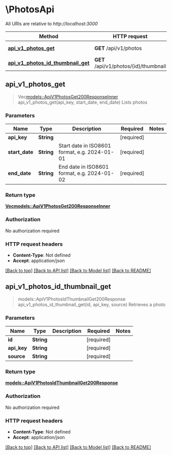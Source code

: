 # \PhotosApi

All URIs are relative to *http://localhost:3000*

Method | HTTP request | Description
------------- | ------------- | -------------
[**api_v1_photos_get**](PhotosApi.md#api_v1_photos_get) | **GET** /api/v1/photos | Lists photos
[**api_v1_photos_id_thumbnail_get**](PhotosApi.md#api_v1_photos_id_thumbnail_get) | **GET** /api/v1/photos/{id}/thumbnail | Retrieves a photo



## api_v1_photos_get

> Vec<models::ApiV1PhotosGet200ResponseInner> api_v1_photos_get(api_key, start_date, end_date)
Lists photos

### Parameters


Name | Type | Description  | Required | Notes
------------- | ------------- | ------------- | ------------- | -------------
**api_key** | **String** |  | [required] |
**start_date** | **String** | Start date in ISO8601 format, e.g. 2024-01-01 | [required] |
**end_date** | **String** | End date in ISO8601 format, e.g. 2024-01-02 | [required] |

### Return type

[**Vec<models::ApiV1PhotosGet200ResponseInner>**](_api_v1_photos_get_200_response_inner.md)

### Authorization

No authorization required

### HTTP request headers

- **Content-Type**: Not defined
- **Accept**: application/json

[[Back to top]](#) [[Back to API list]](../README.md#documentation-for-api-endpoints) [[Back to Model list]](../README.md#documentation-for-models) [[Back to README]](../README.md)


## api_v1_photos_id_thumbnail_get

> models::ApiV1PhotosIdThumbnailGet200Response api_v1_photos_id_thumbnail_get(id, api_key, source)
Retrieves a photo

### Parameters


Name | Type | Description  | Required | Notes
------------- | ------------- | ------------- | ------------- | -------------
**id** | **String** |  | [required] |
**api_key** | **String** |  | [required] |
**source** | **String** |  | [required] |

### Return type

[**models::ApiV1PhotosIdThumbnailGet200Response**](_api_v1_photos__id__thumbnail_get_200_response.md)

### Authorization

No authorization required

### HTTP request headers

- **Content-Type**: Not defined
- **Accept**: application/json

[[Back to top]](#) [[Back to API list]](../README.md#documentation-for-api-endpoints) [[Back to Model list]](../README.md#documentation-for-models) [[Back to README]](../README.md)

